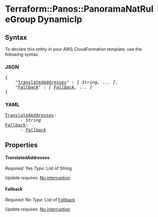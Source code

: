 # Terraform::Panos::PanoramaNatRuleGroup DynamicIp

## Syntax

To declare this entity in your AWS CloudFormation template, use the following syntax:

### JSON

<pre>
{
    "<a href="#translatedaddresses" title="TranslatedAddresses">TranslatedAddresses</a>" : <i>[ String, ... ]</i>,
    "<a href="#fallback" title="Fallback">Fallback</a>" : <i>[ <a href="dynamicip-fallback.md">Fallback</a>, ... ]</i>
}
</pre>

### YAML

<pre>
<a href="#translatedaddresses" title="TranslatedAddresses">TranslatedAddresses</a>: <i>
      - String</i>
<a href="#fallback" title="Fallback">Fallback</a>: <i>
      - <a href="dynamicip-fallback.md">Fallback</a></i>
</pre>

## Properties

#### TranslatedAddresses

_Required_: Yes
_Type_: List of String

_Update requires_: [No interruption](https://docs.aws.amazon.com/AWSCloudFormation/latest/UserGuide/using-cfn-updating-stacks-update-behaviors.html#update-no-interrupt)

#### Fallback

_Required_: No
_Type_: List of <a href="dynamicip-fallback.md">Fallback</a>

_Update requires_: [No interruption](https://docs.aws.amazon.com/AWSCloudFormation/latest/UserGuide/using-cfn-updating-stacks-update-behaviors.html#update-no-interrupt)

